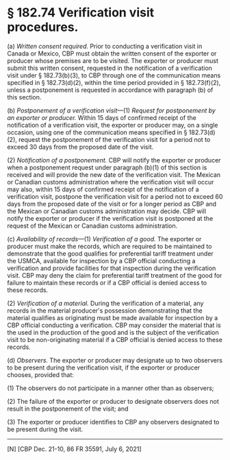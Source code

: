 # § 182.74   Verification visit procedures.

(a) *Written consent required.* Prior to conducting a verification visit in Canada or Mexico, CBP must obtain the written consent of the exporter or producer whose premises are to be visited. The exporter or producer must submit this written consent, requested in the notification of a verification visit under § 182.73(b)(3), to CBP through one of the communication means specified in § 182.73(d)(2), within the time period provided in § 182.73(f)(2), unless a postponement is requested in accordance with paragraph (b) of this section.


(b) *Postponement of a verification visit*—(1) *Request for postponement by an exporter or producer.* Within 15 days of confirmed receipt of the notification of a verification visit, the exporter or producer may, on a single occasion, using one of the communication means specified in § 182.73(d)(2), request the postponement of the verification visit for a period not to exceed 30 days from the proposed date of the visit.


(2) *Notification of a postponement.* CBP will notify the exporter or producer when a postponement request under paragraph (b)(1) of this section is received and will provide the new date of the verification visit. The Mexican or Canadian customs administration where the verification visit will occur may also, within 15 days of confirmed receipt of the notification of a verification visit, postpone the verification visit for a period not to exceed 60 days from the proposed date of the visit or for a longer period as CBP and the Mexican or Canadian customs administration may decide. CBP will notify the exporter or producer if the verification visit is postponed at the request of the Mexican or Canadian customs administration.


(c) *Availability of records*—(1) *Verification of a good.* The exporter or producer must make the records, which are required to be maintained to demonstrate that the good qualifies for preferential tariff treatment under the USMCA, available for inspection by a CBP official conducting a verification and provide facilities for that inspection during the verification visit. CBP may deny the claim for preferential tariff treatment of the good for failure to maintain these records or if a CBP official is denied access to these records.


(2) *Verification of a material.* During the verification of a material, any records in the material producer's possession demonstrating that the material qualifies as originating must be made available for inspection by a CBP official conducting a verification. CBP may consider the material that is the used in the production of the good and is the subject of the verification visit to be non-originating material if a CBP official is denied access to these records.


(d) *Observers.* The exporter or producer may designate up to two observers to be present during the verification visit, if the exporter or producer chooses, provided that:


(1) The observers do not participate in a manner other than as observers;


(2) The failure of the exporter or producer to designate observers does not result in the postponement of the visit; and


(3) The exporter or producer identifies to CBP any observers designated to be present during the visit.



---

[N] [CBP Dec. 21-10, 86 FR 35591, July 6, 2021]








